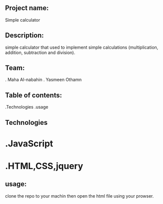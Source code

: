 ## Project name:
 Simple calculator

## Description:
simple calculator that used to implement simple calculations (multiplication, addition, subtraction and division). 

## Team:
 . Maha Al-nabahin
. Yasmeen Othamn

## Table of contents:
 .Technologies
.usage

## Technologies
# .JavaScript
# .HTML,CSS,jquery

## usage:
clone the repo to your machin then open the html file using your prowser.
